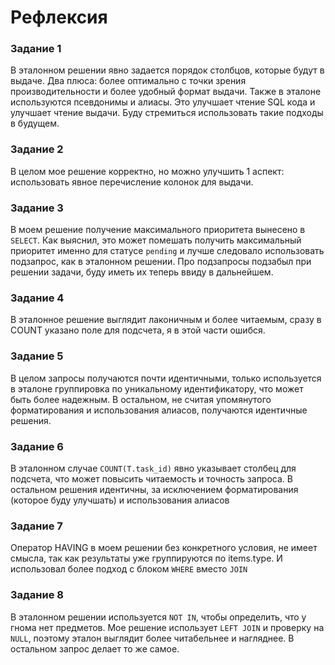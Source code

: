 # Рефлексия

### Задание 1

В эталонном решении явно задается порядок столбцов, которые будут в выдаче. Два плюса: более оптимально с точки зрения производительности и более удобный формат выдачи. Также в эталоне используются псевдонимы и алиасы. Это улучшает чтение SQL кода и улучшает чтение выдачи. Буду стремиться использовать такие подходы в будущем.

### Задание 2

В целом мое решение корректно, но можно улучшить 1 аспект: использовать явное перечисление колонок для выдачи. 

### Задание 3

В моем решение получение максимального приоритета вынесено в `SELECT`. Как выяснил, это может помешать получить максимальный приоритет именно для статусе `pending` и лучше следовало использовать подзапрос, как в эталонном решении. Про подзапросы подзабыл при решении задачи, буду иметь их теперь ввиду в дальнейшем.

### Задание 4

В эталонное решение выглядит лаконичным и более читаемым, сразу в COUNT указано поле для подсчета, я в этой части ошибся.

### Задание 5

В целом запросы получаются почти идентичными, только используется в эталоне группировка по уникальному идентификатору, что может быть более надежным. В остальном, не считая упомянутого форматирования и использования алиасов, получаются идентичные решения. 

### Задание 6

В эталонном случае `COUNT(T.task_id)` явно указывает столбец для подсчета, что может повысить читаемость и точность запроса.
В остальном решения идентичны, за исключением форматирования (которое буду улучшать) и использования алиасов

### Задание 7

Оператор HAVING в моем решении без конкретного условия, не имеет смысла, так как результаты уже группируются по items.type. 
И использовал более подход с блоком `WHERE` вместо `JOIN`

### Задание 8

В эталонном решении используется `NOT IN`, чтобы определить, что у гнома нет предметов. Мое решение использует `LEFT JOIN` и проверку на `NULL`, поэтому эталон выглядит более читабельнее и нагляднее. В остальном запрос делает то же самое.
